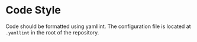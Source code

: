 # Code Style

Code should be formatted using yamllint. The configuration file is located at `.yamllint` in the root of the repository.
